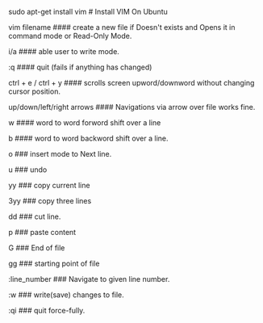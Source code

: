 sudo apt-get install vim  # Install VIM On Ubuntu

 vim filename                    #### create a new file  if Doesn't exists and Opens it in command mode or Read-Only Mode.

 i/a                             #### able user to write mode.

 :q                              #### quit (fails if anything has changed)

 ctrl + e / ctrl + y             #### scrolls screen upword/downword without changing cursor position.

 up/down/left/right arrows       #### Navigations via arrow over file works fine.

 w     				 #### word to word forword  shift over a line


 b                               #### word to word backword shift over a line.

 o                               ### insert mode to Next line.

 u                               ### undo

 yy				 ### copy current line

 3yy                             ### copy three lines
 
 dd                              ### cut line.

 p				 ### paste content 

 G     				 ### End of file

 gg				 ### starting point of file

 :line_number			 ### Navigate to given line number.

 :w 			 	 ### write(save) changes to file.

 :qi				 ### quit force-fully.




